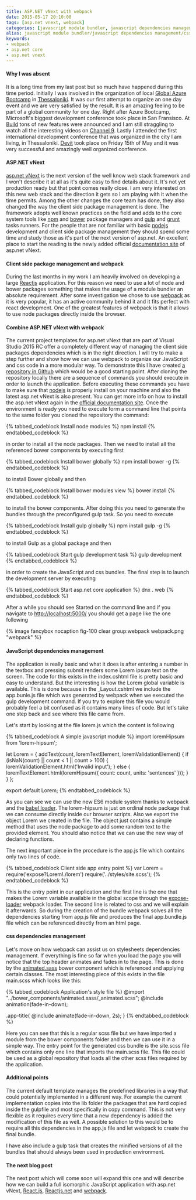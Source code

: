 ```yaml
---
title: ASP.NET vNext with webpack
date: 2015-05-17 20:10:00
tags: [asp.net vnext, webpack]
categories: [javascript module bundler, javascript dependencies management, css module bundler, css dependencies management]
alias: javascript module bundler/javascript dependencies management/css module bundler/css dependencies management/2015/05/17/asp.net-vnext-with-webpack.html
keywords:
- webpack
- asp.net core
- asp.net vnext
---
```


#### Why I was absent

It is a long time from my last post but so much have happened during this time period. Initially I was involved in the organization of local [Global Azure Bootcamp][bootcamp] in [Thessaloniki][skgazure]. It was our first attempt to organize an one day event and we are very satisfied by the result. It is an amazing feeling to be part of a global community for one day. Right after Azure Bootcamp, Microsoft's biggest development conference took place in San Fransisco. At [Build][build] tons of new features were announced and I am still straggling to watch all the interesting videos on [Channel 9][channel9]. Lastly I attended the first international development conference that was organized in the city I am living, in Thessaloniki. [Devit][devit] took place on Friday 15th of May and it was very successful and amazingly well organized conference.

#### ASP.NET vNext

[asp.net vNext][vnext] is the next version of the well know web stack framework and I won't describe it at all as it's quite easy to find details about it. It's not yet production ready but that point comes really close. I am very interested on this new web stack and the direction it gets so I am playing with it when the time permits. Among the other changes the core team has done, they also changed the way the client side package management is done. The framework adopts well known practices on the field and adds to the core system tools like [npm][npm] and [bower][bower] package managers and [gulp][gulp] and [grunt][grunt] tasks runners. For the people that are not familiar with basic [nodejs][node] development and client side package management they should spend some time and study those as it's part of the next version of asp.net. An excellent place to start the reading is the newly added official [documentation site][aspdoc] of asp.net vNext.
<!-- more -->
#### Client side package management and webpack

During the last months in my work I am heavily involved on developing a large [Reactjs][react] application. For this reason we need to use a lot of node and bower packages something that makes the usage of a module bundler an absolute requirement. After some investigation we chose to use [webpack][webpack] as it is very popular, it has an active community behind it and it fits perfect with react development. One of the greatest features of webpack is that it allows to use node packages directly inside the browser.

#### Combine ASP.NET vNext with webpack

 The current project templates for asp.net vNext that are part of Visual Studio 2015 RC offer a completely different way of managing the client side packages dependencies which is in the right direction. I will try to make a step further and show how we can use webpack to organize our JavaScript and css code in a more modular way. To demonstrate this I have created [a repository in Github][repo] which would be a good starting point. After cloning the repository locally there are a sequence of commands you should execute in order to launch the application. Before executing these commands you have to make sure that [nodejs][node] is properly install on your machine and also the latest asp.net vNext is also present. You can get more info on how to install the asp.net vNext again in the [official documentation site][aspdoc]. Once the environment is ready you need to execute form a command line that points to the same folder you cloned the repository the command:

 {% tabbed_codeblock Install node modules %}
    <!-- tab cmd -->
 	npm install
     <!-- endtab -->
{% endtabbed_codeblock %}

 in order to install all the node packages. Then we need to install all the referenced bower components by executing first

{% tabbed_codeblock Install bower globally %}
    <!-- tab cmd -->
 	npm install bower -g
     <!-- endtab -->
{% endtabbed_codeblock %}

 to install Bower globally and then

 {% tabbed_codeblock Install bower modules view %}
    <!-- tab cmd -->
 	bower install
     <!-- endtab -->
{% endtabbed_codeblock %}

 to install the bower components. After doing this you need to generate the bundles through the preconfigured gulp task. So you need to execute

{% tabbed_codeblock Install gulp globally %}
    <!-- tab cs -->
 	npm install gulp -g
     <!-- endtab -->
{% endtabbed_codeblock %}

 to install Gulp as a global package and then

{% tabbed_codeblock Start gulp development task %}
    <!-- tab cs -->
 gulp development
    <!-- endtab -->
{% endtabbed_codeblock %}

in order to create the JavaScript and css bundles. The final step is to launch the development server by executing

{% tabbed_codeblock Start asp.net core application %}
    <!-- tab cs -->
 dnx . web
    <!-- endtab -->
{% endtabbed_codeblock %}

After a while you should see Started on the command line and if you navigate to [http://localhost:5000/][local] you should get a page like the one following

{% image fancybox nocaption fig-100 clear group:webpack webpack.png "webpack" %}

#### JavaScript dependencies management

The application is really basic and what it does is after entering a number in the textbox and pressing submit renders some Lorem ipsum text on the screen. The code for this exists in the index.cshtml file is pretty basic and easy to understand. But the interesting is how the Lorem global variable is available. This is done because in the _Layout.cshtml we include the app.bunle.js file which was generated by webpack when we executed the gulp development command. If you try to explore this file you would probably feel a bit confused as it contains many lines of code. But let's take one step back and see where this file came from.

Let's start by looking at the file lorem.js which the content is following

{% tabbed_codeblock A simple javascript module %}
    <!-- tab js -->
import loremHipsum from 'lorem-hipsum';

let Lorem = {
  addText(count, loremTextElement, loremValidationElement) {
	if (isNaN(count) || count < 1 || count > 100) {
	  loremValidationElement.html('Invalid input');
	} else {
	  loremTextElement.html(loremHipsum({
        count: count,
	    units: 'sentences'
	  }));
    }
  }
};

export default Lorem;
    <!-- endtab -->
{% endtabbed_codeblock %}

As you can see we can use the new ES6 module system thanks to webpack and the [babel loader][babelloader]. The lorem-hipsum is just on ordinal node package that we can consume directly inside our browser scripts. Also we export the object Lorem we created in the file. The object just contains a simple method that uses the node package to add some random text to the provided element. You should also notice that we can use the new way of declaring functions.

The next important piece in the procedure is the app.js file which contains only two lines of code.

{% tabbed_codeblock Client side app entry point %}
    <!-- tab js -->
var Lorem = require('expose?Lorem!./lorem')
require('../styles/site.scss');
    <!-- endtab -->
{% endtabbed_codeblock %}

This is the entry point in our application and the first line is the one that makes the Lorem variable available in the global scope through the [expose-loader][expose] webpack loader. The second line is related to css and we will explain it afterwards. So during the creation of the bundle webpack solves all the dependencies starting from app.js file and produces the final app.bundle.js file which can be referenced directly from an html page.

#### css dependencies management

Let's move on how webpack can assist us on stylesheets dependencies management. If everything is fine so far when you load the page you will notice that the top header animates and fades in to the page. This is done by the [animated.sass][animated] bower component which is referenced and applying certain classes. The most interesting piece of this exists in the file main.scss which looks like this:

{% tabbed_codeblock Application's style file %}
    <!-- tab css -->
@import "../bower_components/animated.sass/_animated.scss";
@include animation(fade-in-down);

.app-title{
    @include animate(fade-in-down, 2s);
}
    <!-- endtab -->
{% endtabbed_codeblock %}

Here you can see that this is a regular scss file but we have imported a module from the bower components folder and then we can use it in a simple way. The entry point for the generated css bundle is the site.scss file which contains only one line that imports the main.scss file. This file could be used as a global repository that loads all the other scss files required by the application.

#### Additional points

The current default template manages the predefined libraries in a way that could potentially implemented in a different way. For example the current implementation copies into the lib folder the packages that are hard copied inside the gulpfile and most specifically in copy command. This is not very flexible as it requires every time that a new dependency is added the modification of this file as well. A possible solution to this would be to require all this dependencies in the app.js file and let webpack to create the final bundle.

I have also include a gulp task that creates the minified versions of all the bundles that should always been used in production environment.

#### The next blog post

The next post which will come soon will expand this one and will describe how we can build a full isomorphic JavaScript application with asp.net vNext, [React.js][react], [Reactjs.net][reactnet] and [webpack][webpack].


[bootcamp]: http://global.azurebootcamp.net/
[skgazure]: http://www.skgazure.com/
[build]: http://www.buildwindows.com/
[channel9]: http://channel9.msdn.com/events/build/2015/
[devit]: http://devitconf.org/
[vnext]: http://www.asp.net/vnext
[npm]: https://www.npmjs.com/
[bower]: http://bower.io/
[gulp]: http://gulpjs.com/
[grunt]: http://gruntjs.com/
[node]: https://nodejs.org/
[aspdoc]: http://docs.asp.net/en/latest/index.html
[react]: http://facebook.github.io/react/
[webpack]: http://webpack.github.io/
[repo]: https://github.com/xabikos/aspvnextwebpack
[local]: http://localhost:5000/
[babelloader]: https://github.com/babel/babel-loader/
[expose]: https://github.com/webpack/expose-loader/
[animated]: https://github.com/jdsimcoe/animated.sass/
[reactnet]: http://reactjs.net/